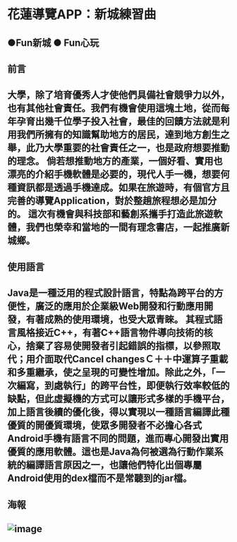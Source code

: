 # 花蓮導覽APP：新城練習曲
## ●Fun新城 ● Fun心玩
## 前言
大學，除了培育優秀人才使他們具備社會競爭力以外，也有其他社會責任。我們有機會使用這塊土地，從而每年孕育出幾千位學子投入社會，最佳的回饋方法就是利用我們所擁有的知識幫助地方的居民，達到地方創生之舉，此乃大學重要的社會責任之一，也是政府想要推動的理念。
倘若想推動地方的產業，一個好看、實用也漂亮的介紹手機軟體是必要的，現代人手一機，想要何種資訊都是透過手機達成。如果在旅遊時，有個官方且完善的導覽Application，對於整趟旅程想必是加分的。
這次有機會與科技部和藝創系攜手打造此旅遊軟體，我們也榮幸和當地的一間有理念書店，一起推廣新城鄉。
----
## 使用語言
Java是一種泛用的程式設計語言，特點為跨平台的方便性，廣泛的應用於企業級Web開發和行動應用開發，有著成熟的使用環境，也受大眾青睞。
其程式語言風格接近C++，有著C++語言物件導向技術的核心，捨棄了容易使開發者引起錯誤的指標，以參照取代；用介面取代Cancel changesＣ＋＋中運算子重載和多重繼承，使之呈現的可變性增加。除此之外，「一次編寫，到處執行」的跨平台性，即便執行效率較低的缺點，但此虛擬機的方式可以讓形式多樣的手機平台，加上語言後續的優化後，得以實現以一種語言編譯此種優質的開優質環境，使眾多開發者不必擔心各式Android手機有語言不同的問題，進而專心開發出實用優質的應用軟體。這也是Java為何被選為行動作業系統的編譯語言原因之一，也讓他們特化出個專屬Android使用的dex檔而不是常聽到的jar檔。
----
## 海報
![image](https://github.com/steven2004ss/TournamentAppForHualien/blob/9db9aec420b4af0ac56e90246962dbb8a3c65364/%E6%B5%B7%E5%A0%B1.jpg)  
---
